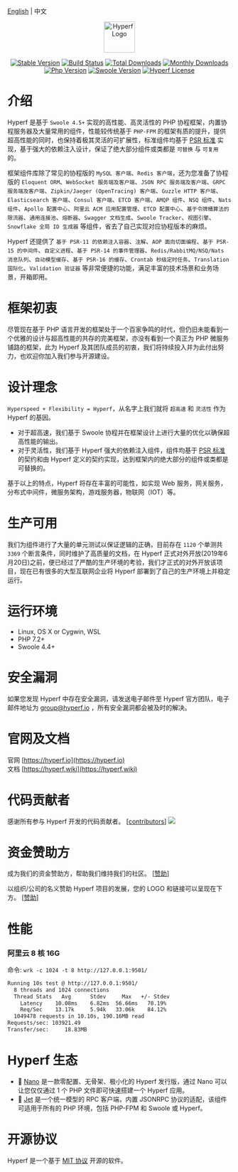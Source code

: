 [English](./README.md) | 中文

<p align="center"><a href="https://hyperf.io" target="_blank" rel="noopener noreferrer"><img width="70" src="https://cdn.jsdelivr.net/gh/hyperf/hyperf/docs/logo.png" alt="Hyperf Logo"></a></p>

<p align="center">
  <a href="https://github.com/hyperf/hyperf/releases"><img src="https://poser.pugx.org/hyperf/hyperf/v/stable" alt="Stable Version"></a>
  <a href="https://travis-ci.org/hyperf/hyperf"><img src="https://travis-ci.org/hyperf/hyperf.svg?branch=master" alt="Build Status"></a>
  <a href="https://packagist.org/packages/hyperf/framework"><img src="https://poser.pugx.org/hyperf/framework/downloads" alt="Total Downloads"></a>
  <a href="https://packagist.org/packages/hyperf/framework"><img src="https://poser.pugx.org/hyperf/framework/d/monthly" alt="Monthly Downloads"></a>
  <a href="https://www.php.net"><img src="https://img.shields.io/badge/php-%3E=7.2-brightgreen.svg?maxAge=2592000" alt="Php Version"></a>
  <a href="https://github.com/swoole/swoole-src"><img src="https://img.shields.io/badge/swoole-%3E=4.5-brightgreen.svg?maxAge=2592000" alt="Swoole Version"></a>
  <a href="https://github.com/hyperf/hyperf/blob/master/LICENSE"><img src="https://img.shields.io/github/license/hyperf/hyperf.svg?maxAge=2592000" alt="Hyperf License"></a>
</p>

# 介绍

Hyperf 是基于 `Swoole 4.5+` 实现的高性能、高灵活性的 PHP 协程框架，内置协程服务器及大量常用的组件，性能较传统基于 `PHP-FPM` 的框架有质的提升，提供超高性能的同时，也保持着极其灵活的可扩展性，标准组件均基于 [PSR 标准](https://www.php-fig.org/psr) 实现，基于强大的依赖注入设计，保证了绝大部分组件或类都是 `可替换` 与 `可复用` 的。

框架组件库除了常见的协程版的 `MySQL 客户端`、`Redis 客户端`，还为您准备了协程版的 `Eloquent ORM`、`WebSocket 服务端及客户端`、`JSON RPC 服务端及客户端`、`GRPC 服务端及客户端`、`Zipkin/Jaeger (OpenTracing) 客户端`、`Guzzle HTTP 客户端`、`Elasticsearch 客户端`、`Consul 客户端`、`ETCD 客户端`、`AMQP 组件`、`NSQ 组件`、`Nats 组件`、`Apollo 配置中心`、`阿里云 ACM 应用配置管理`、`ETCD 配置中心`、`基于令牌桶算法的限流器`、`通用连接池`、`熔断器`、`Swagger 文档生成`、`Swoole Tracker`、`视图引擎`、`Snowflake 全局 ID 生成器` 等组件，省去了自己实现对应协程版本的麻烦。  

Hyperf 还提供了 `基于 PSR-11 的依赖注入容器`、`注解`、`AOP 面向切面编程`、`基于 PSR-15 的中间件`、`自定义进程`、`基于 PSR-14 的事件管理器`、`Redis/RabbitMQ/NSQ/Nats 消息队列`、`自动模型缓存`、`基于 PSR-16 的缓存`、`Crontab 秒级定时任务`、`Translation 国际化`、`Validation 验证器` 等非常便捷的功能，满足丰富的技术场景和业务场景，开箱即用。

# 框架初衷

尽管现在基于 PHP 语言开发的框架处于一个百家争鸣的时代，但仍旧未能看到一个优雅的设计与超高性能的共存的完美框架，亦没有看到一个真正为 PHP 微服务铺路的框架，此为 Hyperf 及其团队成员的初衷，我们将持续投入并为此付出努力，也欢迎你加入我们参与开源建设。

# 设计理念

`Hyperspeed + Flexibility = Hyperf`，从名字上我们就将 `超高速` 和 `灵活性` 作为 Hyperf 的基因。
   
- 对于超高速，我们基于 Swoole 协程并在框架设计上进行大量的优化以确保超高性能的输出。   
- 对于灵活性，我们基于 Hyperf 强大的依赖注入组件，组件均基于 [PSR 标准](https://www.php-fig.org/psr) 的契约和由 Hyperf 定义的契约实现，达到框架内的绝大部分的组件或类都是可替换的。   

基于以上的特点，Hyperf 将存在丰富的可能性，如实现 Web 服务，网关服务，分布式中间件，微服务架构，游戏服务器，物联网（IOT）等。

# 生产可用

我们为组件进行了大量的单元测试以保证逻辑的正确，目前存在 `1120` 个单测共 `3369` 个断言条件，同时维护了高质量的文档，在 Hyperf 正式对外开放(2019年6月20日)之前，便已经过了严酷的生产环境的考验，我们才正式的对外开放该项目，现在已有很多的大型互联网企业将 Hyperf 部署到了自己的生产环境上并稳定运行。   

# 运行环境

- Linux, OS X or Cygwin, WSL
- PHP 7.2+
- Swoole 4.4+

# 安全漏洞

如果您发现 Hyperf 中存在安全漏洞，请发送电子邮件至 Hyperf 官方团队，电子邮件地址为 group@hyperf.io ，所有安全漏洞都会被及时的解决。

# 官网及文档

官网 [https://hyperf.io](https://hyperf.io)   
文档 [https://hyperf.wiki](https://hyperf.wiki)

# 代码贡献者

感谢所有参与 Hyperf 开发的代码贡献者。 [[contributors](https://github.com/hyperf/hyperf/graphs/contributors)]
<a href="https://github.com/hyperf/hyperf/graphs/contributors"><img src="https://opencollective.com/hyperf/contributors.svg?width=890&button=false" /></a>

# 资金赞助方

成为我们的资金赞助方，帮助我们维持我们的社区。 [[赞助](https://hyperf.wiki/#/zh/donate)]

以组织/公司的名义赞助 Hyperf 项目的发展，您的 LOGO 和链接可以呈现在下方。 [[赞助](https://hyperf.wiki/#/zh/donate)]

# 性能

### 阿里云 8 核 16G

命令: `wrk -c 1024 -t 8 http://127.0.0.1:9501/`
```bash
Running 10s test @ http://127.0.0.1:9501/
  8 threads and 1024 connections
  Thread Stats   Avg      Stdev     Max   +/- Stdev
    Latency    10.08ms    6.82ms  56.66ms   70.19%
    Req/Sec    13.17k     5.94k   33.06k    84.12%
  1049478 requests in 10.10s, 190.16MB read
Requests/sec: 103921.49
Transfer/sec:     18.83MB
```

# Hyperf 生态

- 🧬 [Nano](https://github.com/hyperf/nano) 是一款零配置、无骨架、极小化的 Hyperf 发行版，通过 Nano 可以让您仅仅通过 1 个 PHP 文件即可快速搭建一个 Hyperf 应用。
- 🚀 [Jet](https://github.com/hyperf/jet) 是一个统一模型的 RPC 客户端，内置 JSONRPC 协议的适配，该组件可适用于所有的 PHP 环境，包括 PHP-FPM 和 Swoole 或 Hyperf。

# 开源协议

Hyperf 是一个基于 [MIT 协议](https://github.com/hyperf/hyperf/blob/master/LICENSE) 开源的软件。

